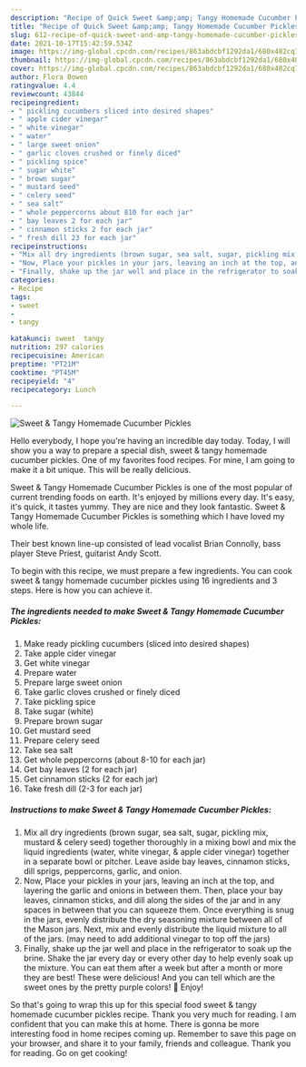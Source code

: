 ```yaml
---
description: "Recipe of Quick Sweet &amp;amp; Tangy Homemade Cucumber Pickles"
title: "Recipe of Quick Sweet &amp;amp; Tangy Homemade Cucumber Pickles"
slug: 612-recipe-of-quick-sweet-and-amp-tangy-homemade-cucumber-pickles
date: 2021-10-17T15:42:59.534Z
image: https://img-global.cpcdn.com/recipes/863abdcbf1292da1/680x482cq70/sweet-tangy-homemade-cucumber-pickles-recipe-main-photo.jpg
thumbnail: https://img-global.cpcdn.com/recipes/863abdcbf1292da1/680x482cq70/sweet-tangy-homemade-cucumber-pickles-recipe-main-photo.jpg
cover: https://img-global.cpcdn.com/recipes/863abdcbf1292da1/680x482cq70/sweet-tangy-homemade-cucumber-pickles-recipe-main-photo.jpg
author: Flora Bowen
ratingvalue: 4.4
reviewcount: 43844
recipeingredient:
- " pickling cucumbers sliced into desired shapes"
- " apple cider vinegar"
- " white vinegar"
- " water"
- " large sweet onion"
- " garlic cloves crushed or finely diced"
- " pickling spice"
- " sugar white"
- " brown sugar"
- " mustard seed"
- " celery seed"
- " sea salt"
- " whole peppercorns about 810 for each jar"
- " bay leaves 2 for each jar"
- " cinnamon sticks 2 for each jar"
- " fresh dill 23 for each jar"
recipeinstructions:
- "Mix all dry ingredients (brown sugar, sea salt, sugar, pickling mix, mustard &amp; celery seed) together thoroughly in a mixing bowl and mix the liquid ingredients (water, white vinegar, &amp; apple cider vinegar) together in a separate bowl or pitcher. Leave aside bay leaves, cinnamon sticks, dill sprigs, peppercorns, garlic, and onion."
- "Now, Place your pickles in your jars, leaving an inch at the top, and layering the garlic and onions in between them. Then, place your bay leaves, cinnamon sticks, and dill along the sides of the jar and in any spaces in between that you can squeeze them. Once everything is snug in the jars, evenly distribute the dry seasoning mixture between all of the Mason jars. Next, mix and evenly distribute the liquid mixture to all of the jars. (may need to add additional vinegar to top off the jars)"
- "Finally, shake up the jar well and place in the refrigerator to soak up the brine. Shake the jar every day or every other day to help evenly soak up the mixture. You can eat them after a week but after a month or more they are best! These were delicious! And you can tell which are the sweet ones by the pretty purple colors! 💜 Enjoy!"
categories:
- Recipe
tags:
- sweet
- 
- tangy

katakunci: sweet  tangy 
nutrition: 297 calories
recipecuisine: American
preptime: "PT21M"
cooktime: "PT45M"
recipeyield: "4"
recipecategory: Lunch

---
```



![Sweet &amp; Tangy Homemade Cucumber Pickles](https://img-global.cpcdn.com/recipes/863abdcbf1292da1/680x482cq70/sweet-tangy-homemade-cucumber-pickles-recipe-main-photo.jpg)

Hello everybody, I hope you're having an incredible day today. Today, I will show you a way to prepare a special dish, sweet &amp; tangy homemade cucumber pickles. One of my favorites food recipes. For mine, I am going to make it a bit unique. This will be really delicious.

Sweet &amp; Tangy Homemade Cucumber Pickles is one of the most popular of current trending foods on earth. It's enjoyed by millions every day. It's easy, it's quick, it tastes yummy. They are nice and they look fantastic. Sweet &amp; Tangy Homemade Cucumber Pickles is something which I have loved my whole life.

Their best known line-up consisted of lead vocalist Brian Connolly, bass player Steve Priest, guitarist Andy Scott.


To begin with this recipe, we must prepare a few ingredients. You can cook sweet &amp; tangy homemade cucumber pickles using 16 ingredients and 3 steps. Here is how you can achieve it.

<!--inarticleads1-->

##### The ingredients needed to make Sweet &amp; Tangy Homemade Cucumber Pickles:

1. Make ready  pickling cucumbers (sliced into desired shapes)
1. Take  apple cider vinegar
1. Get  white vinegar
1. Prepare  water
1. Prepare  large sweet onion
1. Take  garlic cloves crushed or finely diced
1. Take  pickling spice
1. Take  sugar (white)
1. Prepare  brown sugar
1. Get  mustard seed
1. Prepare  celery seed
1. Take  sea salt
1. Get  whole peppercorns (about 8-10 for each jar)
1. Get  bay leaves (2 for each jar)
1. Get  cinnamon sticks (2 for each jar)
1. Take  fresh dill (2-3 for each jar)




<!--inarticleads2-->

##### Instructions to make Sweet &amp; Tangy Homemade Cucumber Pickles:

1. Mix all dry ingredients (brown sugar, sea salt, sugar, pickling mix, mustard &amp; celery seed) together thoroughly in a mixing bowl and mix the liquid ingredients (water, white vinegar, &amp; apple cider vinegar) together in a separate bowl or pitcher. Leave aside bay leaves, cinnamon sticks, dill sprigs, peppercorns, garlic, and onion.
1. Now, Place your pickles in your jars, leaving an inch at the top, and layering the garlic and onions in between them. Then, place your bay leaves, cinnamon sticks, and dill along the sides of the jar and in any spaces in between that you can squeeze them. Once everything is snug in the jars, evenly distribute the dry seasoning mixture between all of the Mason jars. Next, mix and evenly distribute the liquid mixture to all of the jars. (may need to add additional vinegar to top off the jars)
1. Finally, shake up the jar well and place in the refrigerator to soak up the brine. Shake the jar every day or every other day to help evenly soak up the mixture. You can eat them after a week but after a month or more they are best! These were delicious! And you can tell which are the sweet ones by the pretty purple colors! 💜 Enjoy!




So that's going to wrap this up for this special food sweet &amp; tangy homemade cucumber pickles recipe. Thank you very much for reading. I am confident that you can make this at home. There is gonna be more interesting food in home recipes coming up. Remember to save this page on your browser, and share it to your family, friends and colleague. Thank you for reading. Go on get cooking!
